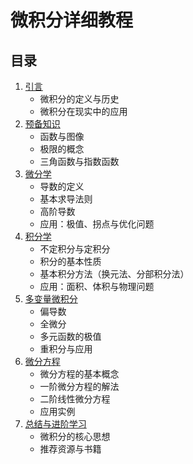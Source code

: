 # 微积分详细教程

## 目录
1. [引言](#引言)
   - 微积分的定义与历史
   - 微积分在现实中的应用
2. [预备知识](#预备知识)
   - 函数与图像
   - 极限的概念
   - 三角函数与指数函数
3. [微分学](#微分学)
   - 导数的定义
   - 基本求导法则
   - 高阶导数
   - 应用：极值、拐点与优化问题
4. [积分学](#积分学)
   - 不定积分与定积分
   - 积分的基本性质
   - 基本积分方法（换元法、分部积分法）
   - 应用：面积、体积与物理问题
5. [多变量微积分](#多变量微积分)
   - 偏导数
   - 全微分
   - 多元函数的极值
   - 重积分与应用
6. [微分方程](#微分方程)
   - 微分方程的基本概念
   - 一阶微分方程的解法
   - 二阶线性微分方程
   - 应用实例
7. [总结与进阶学习](#总结与进阶学习)
   - 微积分的核心思想
   - 推荐资源与书籍

